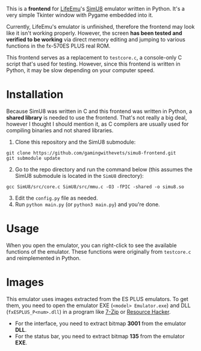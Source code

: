 This is a **frontend** for [LifeEmu](https://github.com/LifeEmu)'s [SimU8](https://github.com/LifeEmu/SimU8) emulator written in Python. 
It's a very simple Tkinter window with Pygame embedded into it.

Currently, LifeEmu's emulator is unfinished, therefore the frontend may look like it isn't working properly.
However, the screen **has been tested and verified to be working** via direct memory editing and jumping to various functions in the fx-570ES PLUS real ROM.

This frontend serves as a replacement to `testcore.c`, a console-only C script that's used for testing.
However, since this frontend is written in Python, it may be slow depending on your computer speed.

# Installation
Because SimU8 was written in C and this frontend was written in Python, a **shared library** is needed to use the frontend.
That's not really a big deal, however I thought I should mention it, as C compilers are usually used for compiling binaries and not shared libraries.

1. Clone this repository and the SimU8 submodule:
```
git clone https://github.com/gamingwithevets/simu8-frontend.git
git submodule update
```
2. Go to the repo directory and run the command below (this assumes the SimU8 submodule is located in the `SimU8` directory):
```
gcc SimU8/src/core.c SimU8/src/mmu.c -O3 -fPIC -shared -o simu8.so
```
3. Edit the `config.py` file as needed.
4. Run `python main.py` (or `python3 main.py`) and you're done.

# Usage
When you open the emulator, you can right-click to see the available functions of the emulator.
These functions were originally from `testcore.c` and reimplemented in Python.

# Images
This emulator uses images extracted from the ES PLUS emulators. To get them, you need to open the emulator EXE (`<model> Emulator.exe`) and DLL (`fxESPLUS_P<num>.dll`) in a program like [7-Zip](https://7-zip.org) or [Resource Hacker](http://angusj.com/resourcehacker).
- For the interface, you need to extract bitmap **3001** from the emulator **DLL**.
- For the status bar, you need to extract bitmap **135** from the emulator **EXE**.
